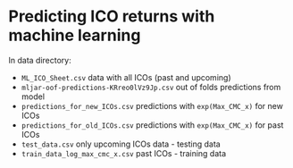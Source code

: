 # Predicting ICO returns with machine learning

In data directory:

 - `ML_ICO_Sheet.csv` data with all ICOs (past and upcoming)
 - `mljar-oof-predictions-KRreo0lVz9Jp.csv` out of folds predictions from model
 - `predictions_for_new_ICOs.csv` predictions with `exp(Max_CMC_x)` for new ICOs
 - `predictions_for_old_ICOs.csv` predictions with `exp(Max_CMC_x)` for past ICOs
 - `test_data.csv` only upcoming ICOs data - testing data
 - `train_data_log_max_cmc_x.csv` past ICOs - training data
 